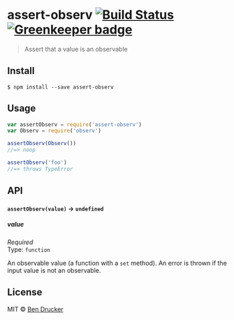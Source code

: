 # assert-observ [![Build Status](https://travis-ci.org/bendrucker/assert-observ.svg?branch=master)](https://travis-ci.org/bendrucker/assert-observ) [![Greenkeeper badge](https://badges.greenkeeper.io/bendrucker/assert-observ.svg)](https://greenkeeper.io/)

> Assert that a value is an observable


## Install

```
$ npm install --save assert-observ
```


## Usage

```js
var assertObserv = require('assert-observ')
var Observ = require('observ')

assertObserv(Observ())
//=> noop

assertObserv('foo')
//=> throws TypeError
```

## API

#### `assertObserv(value)` -> `undefined`

##### value

*Required*  
Type: `function`

An observable value (a function with a `set` method). An error is thrown if the input value is not an observable.


## License

MIT © [Ben Drucker](http://bendrucker.me)
